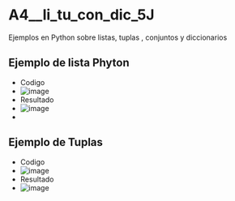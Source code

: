 # A4__li_tu_con_dic_5J
Ejemplos en Python sobre listas, tuplas , conjuntos y  diccionarios
## Ejemplo de lista Phyton
- Codigo
- ![image](https://github.com/user-attachments/assets/279b9b3b-5e04-4e46-b93d-09b432e56d32)
- Resultado
- ![image](https://github.com/user-attachments/assets/b79d7283-94b0-46a6-958a-523c24866d49)
-
## Ejemplo de Tuplas
- Codigo
- ![image](https://github.com/user-attachments/assets/4e89588e-68c5-42cc-bac6-d0663ed4112f)
-  Resultado
-  ![image](https://github.com/user-attachments/assets/d31f3ddc-e43c-4c3e-87ac-76a5e9613e24)



